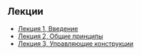 ## Лекции

* [Лекция 1, Введение](https://docs.google.com/presentation/d/1XFHTjazYKo_1QWeTLZAF193arGEk20myws2j18DGMpU)
* [Лекция 2, Общие принципы](https://docs.google.com/presentation/d/1nQ4GVwsOFqvwnoGYRRTrgTs3PtIYE5ETcnOvtMmduYg)
* [Лекция 3, Управляющие конструкции](https://docs.google.com/presentation/d/1qaIzQ0mr2YLLrc1n48DLKw0_xQaeNf_Tpdj1bWjhrCY)
